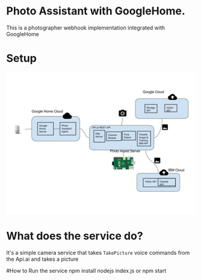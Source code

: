 # Photo Assistant with GoogleHome.

This is a photographer webhook implementation integrated with GoogleHome

# Setup

<img src="./PhotoAssistant.jpg">


# What does the service do?
It's a simple camera service that takes  `TakePicture` voice commands from the Api.ai  and takes a picture

#How to Run the service
npm install
nodejs index.js or npm start

